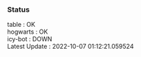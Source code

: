### Status


table : OK  
hogwarts : OK  
icy-bot : DOWN  
Latest Update : 2022-10-07 01:12:21.059524
